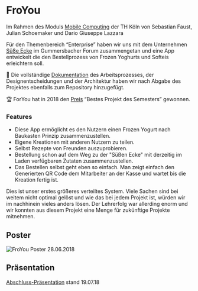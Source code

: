 # FroYou

Im Rahmen des Moduls [Mobile Computing](https://wiki.moxd.io/display/WPFMoCoSS18/WPF+Mobile+Computing+SS2018+Home) der TH Köln von Sebastian Faust, Julian Schoemaker und Dario Giuseppe Lazzara

Für den Themenbereich “Enterprise” haben wir uns mit dem Unternehmen [Süße Ecke](https://www.forum-gummersbach.info/shop/sascha-stange/) im Gummersbacher Forum zusammengetan und eine App entwickelt die den Bestellprozess von Frozen Yoghurts und Softeis erleichtern soll.

📄 Die vollständige [Dokumentation](https://github.com/Fasust/FrozenJoghurtBuilder/blob/master/Dokumentation.pdf) des Arbeitsprozesses, der Designentscheidungen und der Architektur haben wir nach Abgabe des Projektes ebenfalls zum Repository hinzugefügt.

🏆 ForYou hat in 2018 den [Preis](https://www.th-koeln.de/hochschule/innovativ-kreativ-multimedial_61452.php) “Bestes Projekt des Semesters” gewonnen. 

### Features

- Diese App ermöglicht es den Nutzern einen Frozen Yogurt nach Baukasten Prinzip zusammenzustellen.
- Eigene Kreationen mit anderen Nutzern zu teilen.
- Selbst Rezepte von Freunden auszuprobieren. 
- Bestellung schon auf dem Weg zu der "Süßen Ecke" mit derzeitig im Laden verfügbaren Zutaten zusammenzustellen. 
- Das Bestellen selbst geht eben so einfach. Man zeigt einfach den Generierten QR Code dem Mitarbeiter an der Kasse und wartet bis die Kreation fertig ist.

Dies ist unser erstes größeres verteiltes System. Viele Sachen sind bei weitem nicht optimal gelöst und wie das bei jedem Projekt ist, würden wir im nachhinein vieles anders lösen.
Der Lehrerfolg war allerding enorm und wir konnten aus diesem Projekt eine Menge für zukünftige Projekte mitnehmen.

## Poster

![FroYou Poster 28.06.2018](Material/Poster/froYou_poster.jpg)

## Präsentation
[Abschluss-Präsentation](https://docs.google.com/presentation/d/1sWaOMK1kf6j3-Kr_HB4lsXuYvhgcxyrqX5WbNZVMhK4/edit?usp=sharing) stand 19.07.18 
